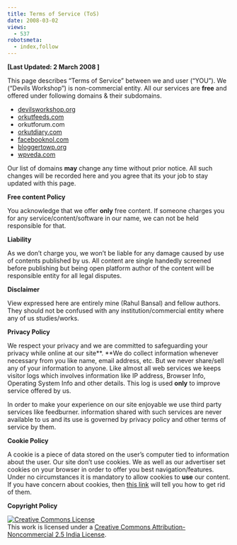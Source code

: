 ```yaml
---
title: Terms of Service (ToS)
date: 2008-03-02
views:
  - 537
robotsmeta:
  - index,follow
---
```

**[Last Updated: 2 March 2008 ]**

This page describes &#8220;Terms of Service&#8221; between we and user (&#8220;YOU&#8221;). We (&#8220;Devils Workshop&#8221;) is non-commercial entity. All our services are **free** and offered under following domains & their subdomains.

  * [devilsworkshop.org][1]
  * <a href="http://www.orkutfeeds.com" onclick="_gaq.push(['_trackEvent', 'outbound-article', 'http://www.orkutfeeds.com', 'orkutfeeds.com']);" >orkutfeeds.com</a>
  * orkutforum.com
  * <a href="http://www.facebooknol.com" onclick="_gaq.push(['_trackEvent', 'outbound-article', 'http://www.facebooknol.com', 'orkutdiary.com']);" >orkutdiary.com</a>
  * <a href="http://facebooknol.com" onclick="_gaq.push(['_trackEvent', 'outbound-article', 'http://facebooknol.com', 'facebooknol.com']);" >facebooknol.com</a>
  * <a href="http://bloggertowp.org" onclick="_gaq.push(['_trackEvent', 'outbound-article', 'http://bloggertowp.org', 'bloggertowp.org']);" >bloggertowp.org</a>
  * <a href="http://wpveda.com" onclick="_gaq.push(['_trackEvent', 'outbound-article', 'http://wpveda.com', 'wpveda.com']);" >wpveda.com</a>

Our list of domains **may** change any time without prior notice. All such changes will be recorded here and you agree that its your job to stay updated with this page.

**Free content Policy**

You acknowledge that we offer **only** free content. If someone charges you for any service/content/software in our name, we can not be held responsible for that.

**Liability**

As we don&#8217;t charge you, we won&#8217;t be liable for any damage caused by use of contents published by us. All content are single handedly screened before publishing but being open platform author of the content will be responsible entity for all legal disputes.

**Disclaimer**

View expressed here are entirely mine (Rahul Bansal) and fellow authors. They should not be confused with any institution/commercial entity where any of us studies/works.

**Privacy Policy**

We respect your privacy and we are committed to safeguarding your privacy while online at our site**. **We do collect information whenever necessary from you like name, email address, etc. But we never share/sell any of your information to anyone. Like almost all web services we keeps visitor logs which involves information like IP address, Browser Info, Operating System Info and other details. This log is used **only** to improve service offered by us.

In order to make your experience on our site enjoyable we use third party services like feedburner. information shared with such services are never available to us and its use is governed by privacy policy and other terms of service by them.

**Cookie Policy**

A cookie is a piece of data stored on the user&#8217;s computer tied to information about the user. Our site don&#8217;t use cookies. We as well as our advertiser set cookies on your browser in order to offer you best navigation/features. Under no circumstances it is mandatory to allow cookies to **use** our content. If you have concern about cookies, then <a href="http://www.aboutcookies.org/Default.aspx?page=2" onclick="_gaq.push(['_trackEvent', 'outbound-article', 'http://www.aboutcookies.org/Default.aspx?page=2', 'this link']);" >this link</a> will tell you how to get rid of them.

**Copyright Policy**

<a href="http://creativecommons.org/licenses/by-nc/2.5/in/" onclick="_gaq.push(['_trackEvent', 'outbound-article', 'http://creativecommons.org/licenses/by-nc/2.5/in/', ' ']);" rel="license"><img class="wp-image-53762" style="border-width: 0px" src="http://i.creativecommons.org/l/by-nc/2.5/in/88x31.png" alt="Creative Commons License" /> </a>  
This work is licensed under a <a href="http://creativecommons.org/licenses/by-nc/2.5/in/" onclick="_gaq.push(['_trackEvent', 'outbound-article', 'http://creativecommons.org/licenses/by-nc/2.5/in/', 'Creative Commons Attribution-Noncommercial 2.5 India License']);" rel="license">Creative Commons Attribution-Noncommercial 2.5 India License</a>.

 [1]: http://www.devilsworkshop.org
